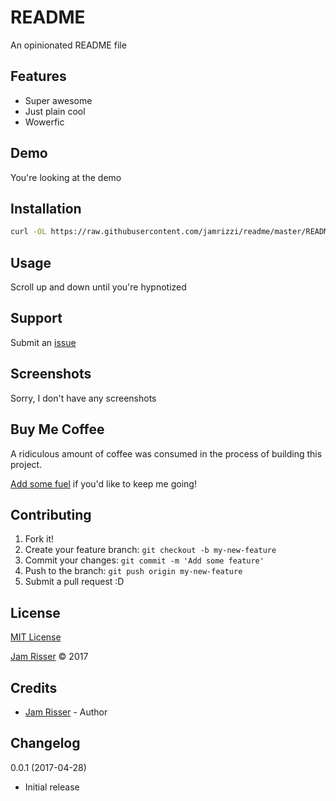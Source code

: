 # README

An opinionated README file


## Features
<!------------------------------------------------------->

* Super awesome
* Just plain cool
* Wowerfic


## Demo
<!------------------------------------------------------->

You're looking at the demo


## Installation
<!------------------------------------------------------->

```sh
curl -OL https://raw.githubusercontent.com/jamrizzi/readme/master/README.md
```


## Usage
<!------------------------------------------------------->

Scroll up and down until you're hypnotized


## Support
<!------------------------------------------------------->

Submit an [issue](https://github.com/jamrizzi/readme/issues/new)


## Screenshots
<!------------------------------------------------------->

Sorry, I don't have any screenshots


## Buy Me Coffee
<!------------------------------------------------------->

A ridiculous amount of coffee was consumed in the process of building this project.

[Add some fuel](https://jamrizzi.com/#!/buy-me-coffee) if you'd like to keep me going!


## Contributing
<!------------------------------------------------------->

1. Fork it!
2. Create your feature branch: `git checkout -b my-new-feature`
3. Commit your changes: `git commit -m 'Add some feature'`
4. Push to the branch: `git push origin my-new-feature`
5. Submit a pull request :D


## License
<!------------------------------------------------------->

[MIT License](https://github.com/jamrizzi/readme/blob/master/LICENSE)

[Jam Risser](https://jamrizzi.com) &copy; 2017


## Credits
<!------------------------------------------------------->

* [Jam Risser](https://jamrizzi.com) - Author


## Changelog
<!------------------------------------------------------->

0.0.1 (2017-04-28)
* Initial release
